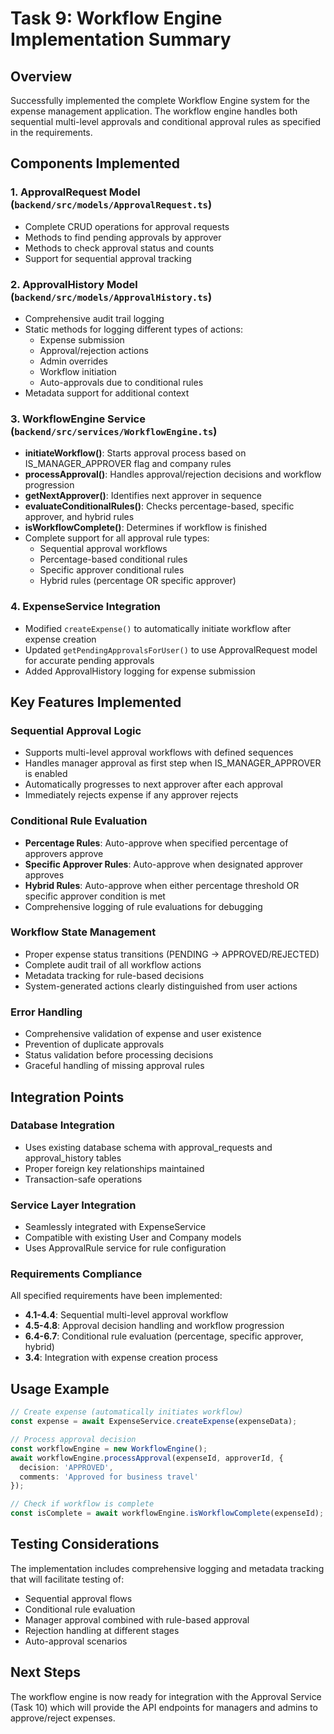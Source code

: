 # Task 9: Workflow Engine Implementation Summary

## Overview
Successfully implemented the complete Workflow Engine system for the expense management application. The workflow engine handles both sequential multi-level approvals and conditional approval rules as specified in the requirements.

## Components Implemented

### 1. ApprovalRequest Model (`backend/src/models/ApprovalRequest.ts`)
- Complete CRUD operations for approval requests
- Methods to find pending approvals by approver
- Methods to check approval status and counts
- Support for sequential approval tracking

### 2. ApprovalHistory Model (`backend/src/models/ApprovalHistory.ts`)
- Comprehensive audit trail logging
- Static methods for logging different types of actions:
  - Expense submission
  - Approval/rejection actions
  - Admin overrides
  - Workflow initiation
  - Auto-approvals due to conditional rules
- Metadata support for additional context

### 3. WorkflowEngine Service (`backend/src/services/WorkflowEngine.ts`)
- **initiateWorkflow()**: Starts approval process based on IS_MANAGER_APPROVER flag and company rules
- **processApproval()**: Handles approval/rejection decisions and workflow progression
- **getNextApprover()**: Identifies next approver in sequence
- **evaluateConditionalRules()**: Checks percentage-based, specific approver, and hybrid rules
- **isWorkflowComplete()**: Determines if workflow is finished
- Complete support for all approval rule types:
  - Sequential approval workflows
  - Percentage-based conditional rules
  - Specific approver conditional rules
  - Hybrid rules (percentage OR specific approver)

### 4. ExpenseService Integration
- Modified `createExpense()` to automatically initiate workflow after expense creation
- Updated `getPendingApprovalsForUser()` to use ApprovalRequest model for accurate pending approvals
- Added ApprovalHistory logging for expense submission

## Key Features Implemented

### Sequential Approval Logic
- Supports multi-level approval workflows with defined sequences
- Handles manager approval as first step when IS_MANAGER_APPROVER is enabled
- Automatically progresses to next approver after each approval
- Immediately rejects expense if any approver rejects

### Conditional Rule Evaluation
- **Percentage Rules**: Auto-approve when specified percentage of approvers approve
- **Specific Approver Rules**: Auto-approve when designated approver approves
- **Hybrid Rules**: Auto-approve when either percentage threshold OR specific approver condition is met
- Comprehensive logging of rule evaluations for debugging

### Workflow State Management
- Proper expense status transitions (PENDING → APPROVED/REJECTED)
- Complete audit trail of all workflow actions
- Metadata tracking for rule-based decisions
- System-generated actions clearly distinguished from user actions

### Error Handling
- Comprehensive validation of expense and user existence
- Prevention of duplicate approvals
- Status validation before processing decisions
- Graceful handling of missing approval rules

## Integration Points

### Database Integration
- Uses existing database schema with approval_requests and approval_history tables
- Proper foreign key relationships maintained
- Transaction-safe operations

### Service Layer Integration
- Seamlessly integrated with ExpenseService
- Compatible with existing User and Company models
- Uses ApprovalRule service for rule configuration

### Requirements Compliance
All specified requirements have been implemented:
- **4.1-4.4**: Sequential multi-level approval workflow
- **4.5-4.8**: Approval decision handling and workflow progression
- **6.4-6.7**: Conditional rule evaluation (percentage, specific approver, hybrid)
- **3.4**: Integration with expense creation process

## Usage Example

```typescript
// Create expense (automatically initiates workflow)
const expense = await ExpenseService.createExpense(expenseData);

// Process approval decision
const workflowEngine = new WorkflowEngine();
await workflowEngine.processApproval(expenseId, approverId, {
  decision: 'APPROVED',
  comments: 'Approved for business travel'
});

// Check if workflow is complete
const isComplete = await workflowEngine.isWorkflowComplete(expenseId);
```

## Testing Considerations
The implementation includes comprehensive logging and metadata tracking that will facilitate testing of:
- Sequential approval flows
- Conditional rule evaluation
- Manager approval combined with rule-based approval
- Rejection handling at different stages
- Auto-approval scenarios

## Next Steps
The workflow engine is now ready for integration with the Approval Service (Task 10) which will provide the API endpoints for managers and admins to approve/reject expenses.